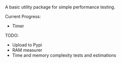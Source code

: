A basic utility package for simple performance testing.

Current Progress:
- Timer

TODO:
- Upload to Pypi
- RAM measurer
- Time and memory complexity tests and estimations